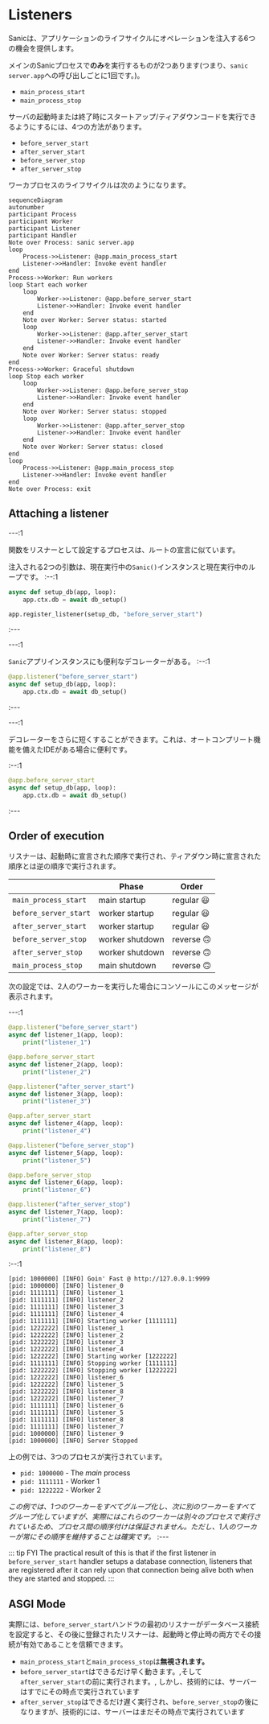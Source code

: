 # Listeners

Sanicは、アプリケーションのライフサイクルにオペレーションを注入する6つの機会を提供します。

メインのSanicプロセスで**のみ**を実行するものが2つあります(つまり、`sanic server.app`への呼び出しごとに1回です。)。

- `main_process_start`
- `main_process_stop`

サーバの起動時または終了時にスタートアップ/ティアダウンコードを実行できるようにするには、4つの方法があります。

- `before_server_start`
- `after_server_start`
- `before_server_stop`
- `after_server_stop`

ワーカプロセスのライフサイクルは次のようになります。

```mermaid
sequenceDiagram
autonumber
participant Process
participant Worker
participant Listener
participant Handler
Note over Process: sanic server.app
loop
    Process->>Listener: @app.main_process_start
    Listener->>Handler: Invoke event handler
end
Process->>Worker: Run workers
loop Start each worker
    loop
        Worker->>Listener: @app.before_server_start
        Listener->>Handler: Invoke event handler
    end
    Note over Worker: Server status: started
    loop
        Worker->>Listener: @app.after_server_start
        Listener->>Handler: Invoke event handler
    end
    Note over Worker: Server status: ready
end
Process->>Worker: Graceful shutdown
loop Stop each worker
    loop
        Worker->>Listener: @app.before_server_stop
        Listener->>Handler: Invoke event handler
    end
    Note over Worker: Server status: stopped
    loop
        Worker->>Listener: @app.after_server_stop
        Listener->>Handler: Invoke event handler
    end
    Note over Worker: Server status: closed
end
loop
    Process->>Listener: @app.main_process_stop
    Listener->>Handler: Invoke event handler
end
Note over Process: exit
```
## Attaching a listener

---:1

関数をリスナーとして設定するプロセスは、ルートの宣言に似ています。

注入される2つの引数は、現在実行中の`Sanic()`インスタンスと現在実行中のループです。
:--:1
```python
async def setup_db(app, loop):
    app.ctx.db = await db_setup()

app.register_listener(setup_db, "before_server_start")
```
:---

---:1

`Sanic`アプリインスタンスにも便利なデコレーターがある。
:--:1
```python
@app.listener("before_server_start")
async def setup_db(app, loop):
    app.ctx.db = await db_setup()
```
:---

---:1

デコレーターをさらに短くすることができます。これは、オートコンプリート機能を備えたIDEがある場合に便利です。

:--:1
```python
@app.before_server_start
async def setup_db(app, loop):
    app.ctx.db = await db_setup()
```
:---

## Order of execution

リスナーは、起動時に宣言された順序で実行され、ティアダウン時に宣言された順序とは逆の順序で実行されます。

|                       | Phase           | Order   |
|-----------------------|-----------------|---------|
| `main_process_start`  | main startup    | regular :smiley: |
| `before_server_start` | worker startup  | regular :smiley: |
| `after_server_start`  | worker startup  | regular :smiley: |
| `before_server_stop`  | worker shutdown | reverse :upside_down_face: |
| `after_server_stop`   | worker shutdown | reverse :upside_down_face: |
| `main_process_stop`   | main shutdown   | reverse :upside_down_face: |

次の設定では、2人のワーカーを実行した場合にコンソールにこのメッセージが表示されます。

---:1

```python
@app.listener("before_server_start")
async def listener_1(app, loop):
    print("listener_1")

@app.before_server_start
async def listener_2(app, loop):
    print("listener_2")

@app.listener("after_server_start")
async def listener_3(app, loop):
    print("listener_3")

@app.after_server_start
async def listener_4(app, loop):
    print("listener_4")

@app.listener("before_server_stop")
async def listener_5(app, loop):
    print("listener_5")

@app.before_server_stop
async def listener_6(app, loop):
    print("listener_6")

@app.listener("after_server_stop")
async def listener_7(app, loop):
    print("listener_7")

@app.after_server_stop
async def listener_8(app, loop):
    print("listener_8")
```
:--:1
```bash{3-7,13,19-22}
[pid: 1000000] [INFO] Goin' Fast @ http://127.0.0.1:9999
[pid: 1000000] [INFO] listener_0
[pid: 1111111] [INFO] listener_1
[pid: 1111111] [INFO] listener_2
[pid: 1111111] [INFO] listener_3
[pid: 1111111] [INFO] listener_4
[pid: 1111111] [INFO] Starting worker [1111111]
[pid: 1222222] [INFO] listener_1
[pid: 1222222] [INFO] listener_2
[pid: 1222222] [INFO] listener_3
[pid: 1222222] [INFO] listener_4
[pid: 1222222] [INFO] Starting worker [1222222]
[pid: 1111111] [INFO] Stopping worker [1111111]
[pid: 1222222] [INFO] Stopping worker [1222222]
[pid: 1222222] [INFO] listener_6
[pid: 1222222] [INFO] listener_5
[pid: 1222222] [INFO] listener_8
[pid: 1222222] [INFO] listener_7
[pid: 1111111] [INFO] listener_6
[pid: 1111111] [INFO] listener_5
[pid: 1111111] [INFO] listener_8
[pid: 1111111] [INFO] listener_7
[pid: 1000000] [INFO] listener_9
[pid: 1000000] [INFO] Server Stopped
```
上の例では、3つのプロセスが実行されています。

- `pid: 1000000` - The *main* process
- `pid: 1111111` - Worker 1
- `pid: 1222222` - Worker 2

*この例では、1つのワーカーをすべてグループ化し、次に別のワーカーをすべてグループ化していますが、実際にはこれらのワーカーは別々のプロセスで実行されているため、プロセス間の順序付けは保証されません。ただし、1人のワーカーが常にその順序を維持することは確実です。*
:---


::: tip FYI
The practical result of this is that if the first listener in `before_server_start` handler setups a database connection, listeners that are registered after it can rely upon that connection being alive both when they are started and stopped.
:::

## ASGI Mode

実際には、`before_server_start`ハンドラの最初のリスナーがデータベース接続を設定すると、その後に登録されたリスナーは、起動時と停止時の両方でその接続が有効であることを信頼できます。

- `main_process_start`と`main_process_stop`は**無視されます。**
- `before_server_start`はできるだけ早く動きます。,そして`after_server_start`の前に実行されます。, しかし、技術的には、サーバーはすでにその時点で実行されています
- `after_server_stop`はできるだけ遅く実行され、`before_server_stop`の後になりますが、技術的には、サーバーはまだその時点で実行されています
